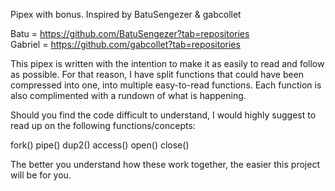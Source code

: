 Pipex with bonus. 
Inspired by BatuSengezer & gabcollet

Batu = https://github.com/BatuSengezer?tab=repositories \
Gabriel = https://github.com/gabcollet?tab=repositories


This pipex is written with the intention to make it as easily to read and follow as possible.
For that reason, I have split functions that could have been compressed into one, into multiple easy-to-read functions.
Each function is also complimented with a rundown of what is happening. 

Should you find the code difficult to understand, I would highly suggest to read up on the following functions/concepts:

fork()
pipe()
dup2()
access()
open()
close()

The better you understand how these work together, the easier this project will be for you.
